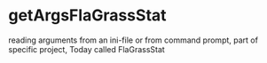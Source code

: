 # getArgsFlaGrassStat
reading arguments from an ini-file or from command prompt, part of specific project, Today called FlaGrassStat
